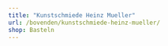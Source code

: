 ```yaml
---
title: "Kunstschmiede Heinz Mueller"
url: /bovenden/kunstschmiede-heinz-mueller/
shop: Basteln
---
```

